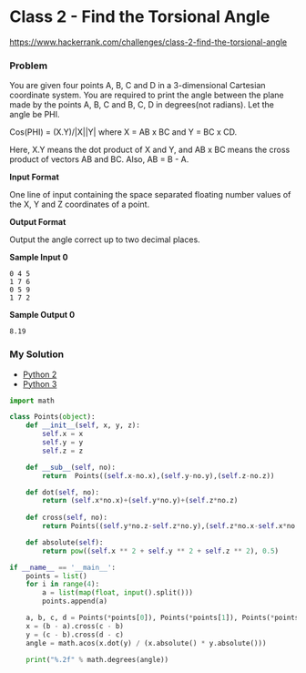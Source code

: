 # Class 2 - Find the Torsional Angle

https://www.hackerrank.com/challenges/class-2-find-the-torsional-angle

### Problem

You are given four points A, B, C and D in a 3-dimensional Cartesian coordinate system. 
You are required to print the angle between the plane made by the points A, B, C and B, C, D in degrees(not radians). Let the angle be PHI. 

Cos(PHI) = (X.Y)/|X||Y| where X = AB x BC and Y = BC x CD.

Here, X.Y means the dot product of X and Y, and AB x BC means the cross product of vectors AB and BC. Also, AB = B - A.

**Input Format**

One line of input containing the space separated floating number values of the X, Y and Z coordinates of a point.

**Output Format**

Output the angle correct up to two decimal places.

**Sample Input 0**

```
0 4 5
1 7 6
0 5 9
1 7 2
```

**Sample Output 0**

```
8.19
```

### My Solution

- [Python 2](python2.py)
- [Python 3](python3.py)
```python
import math

class Points(object):
    def __init__(self, x, y, z):
        self.x = x
        self.y = y
        self.z = z

    def __sub__(self, no):
        return  Points((self.x-no.x),(self.y-no.y),(self.z-no.z))

    def dot(self, no):
        return (self.x*no.x)+(self.y*no.y)+(self.z*no.z)
        
    def cross(self, no):
        return Points((self.y*no.z-self.z*no.y),(self.z*no.x-self.x*no.z),(self.x*no.y-self.y*no.x))

    def absolute(self):
        return pow((self.x ** 2 + self.y ** 2 + self.z ** 2), 0.5)

if __name__ == '__main__':
    points = list()
    for i in range(4):
        a = list(map(float, input().split()))
        points.append(a)

    a, b, c, d = Points(*points[0]), Points(*points[1]), Points(*points[2]), Points(*points[3])
    x = (b - a).cross(c - b)
    y = (c - b).cross(d - c)
    angle = math.acos(x.dot(y) / (x.absolute() * y.absolute()))

    print("%.2f" % math.degrees(angle))
````